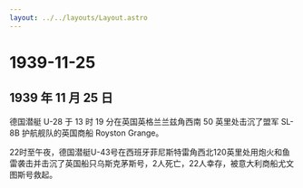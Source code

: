 ```yaml
---
layout: ../../layouts/Layout.astro
---
```


# 1939-11-25

## 1939 年 11 月 25 日

德国潜艇 U-28 于 13 时 19 分在英国英格兰兰兹角西南 50 英里处击沉了盟军
SL-8B 护航舰队的英国商船 Royston Grange。

22时至午夜，德国潜艇U-43号在西班牙菲尼斯特雷角西北120英里处用炮火和鱼雷袭击并击沉了英国船只乌斯克茅斯号，2人死亡，22人幸存，被意大利商船尤文图斯号救起。